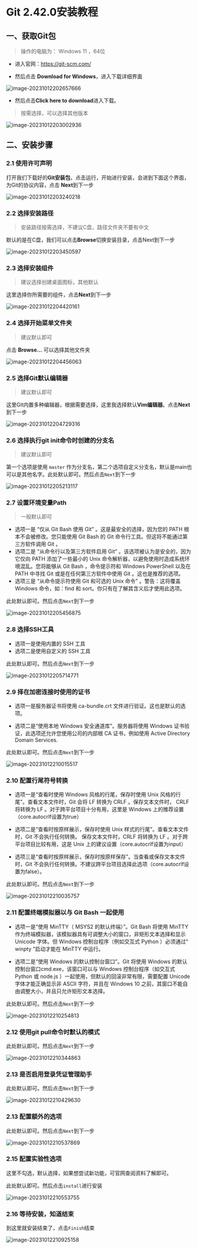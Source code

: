 # Git 2.42.0安装教程

## 一、获取Git包

> 操作的电脑为： Windows 11 ，64位

- 进入官网：https://git-scm.com/

- 然后点击 **Download for Windows**，进入下载详细界面

![image-20231012202657666](https://lskypro-1309218011.cos.ap-shanghai.myqcloud.com/2023/10/12/6527e61b743ea.png)

- 然后点击**Click here to download**进入下载。

> 按需选择，可以选择其他版本

![image-20231012203002936](https://lskypro-1309218011.cos.ap-shanghai.myqcloud.com/2023/10/12/6527e6cda1c7c.png)

## 二、安装步骤

### 2.1 使用许可声明

打开我们下载好的**Git安装包**，点击运行，开始进行安装，会进到下面这个界面，为Git的协议内容，点击 **Next**到下一步

![image-20231012203240218](https://lskypro-1309218011.cos.ap-shanghai.myqcloud.com/2023/10/12/6527e76a82786.png)

### 2.2 选择安装路径

> 安装路径按需选择，不建议C盘，路径文件夹不要有中文

默认的是在C盘，我们可以点击**Browse**切换安装目录，点击Next到下一步

![image-20231012203450597](https://lskypro-1309218011.cos.ap-shanghai.myqcloud.com/2023/10/12/6527e7ebaed91.png)

### 2.3 选择安装组件

> 建议选择创建桌面图标，其他默认

这里选择你所需要的组件，点击**Next**到下一步

![image-20231012204420161](https://lskypro-1309218011.cos.ap-shanghai.myqcloud.com/2023/10/12/6527ea255da2c.png)

### 2.4 选择开始菜单文件夹

> 建议默认即可

点击 **Browse…** 可以选择其他文件夹

![image-20231012204456063](https://lskypro-1309218011.cos.ap-shanghai.myqcloud.com/2023/10/12/6527ea493218d.png)

### 2.5 选择Git默认编辑器

> 建议默认即可

这里Git内置多种编辑器，根据需要选择，这里我选择默认**Vim编辑器**。点击**Next**到下一步

![image-20231012204729316](https://lskypro-1309218011.cos.ap-shanghai.myqcloud.com/2023/10/12/6527eae273a1a.png)

### 2.6 选择执行git init命令时创建的分支名

> 建议默认即可

第一个选项是使用 `master` 作为分支名，第二个选项自定义分支名，默认是main也可以是其他名字。此处默认即可。然后点击`Next`到下一步

![image-20231012205213117](https://lskypro-1309218011.cos.ap-shanghai.myqcloud.com/2023/10/12/6527ebfe357c5.png)



### 2.7 设置环境变量Path

> 一般默认即可

- 选项一是 “仅从 Git Bash 使用 Git” 。这是最安全的选择，因为您的 PATH 根本不会被修改。您只能使用 Git Bash 的 Git 命令行工具。但这将不能通过第三方软件调用 Git 。
- 选项二是 “从命令行以及第三方软件启用 Git” 。该选项被认为是安全的，因为它仅向 PATH 添加了一些最小的 Unix 命令解析器，以避免使用时造成系统环境混乱。您将能够从 Git Bash ，命令提示符和 Windows PowerShell 以及在 PATH 中寻找 Git 或是在任何第三方软件中使用 Git 。这也是推荐的选项。
- 选项三是 “从命令提示符使用 Git 和可选的 Unix 命令” 。警告：这将覆盖 Windows 命令，如：find 和 sort。你只有在了解其含义后才使用此选项。

此处默认即可。然后点击`Next`到下一步

![image-20231012205456875](https://lskypro-1309218011.cos.ap-shanghai.myqcloud.com/2023/10/12/6527eca212271.png)

### 2.8 选择SSH工具

- 选项一是使用内置的 SSH 工具
- 选项二是使用自定义的 SSH 工具

此处默认即可。然后点击`Next`到下一步

![image-20231012205714771](https://lskypro-1309218011.cos.ap-shanghai.myqcloud.com/2023/10/12/6527ed2bd85dc.png)

### 2.9 择在加密连接时使用的证书

- 选项一是服务器证书将使用 ca-bundle.crt 文件进行验证。这也是默认的选项。

- 选项二是“使用本地 Windows 安全通道库”。服务器将使用 Windows 证书验证，此选项还允许您使用公司的内部根 CA 证书，例如使用 Active Directory Domain Services.

此处默认即可。然后点击`Next`到下一步

![image-20231012210015517](https://lskypro-1309218011.cos.ap-shanghai.myqcloud.com/2023/10/12/6527ede0a4954.png)

### 2.10 配置行尾符号转换

- 选项一是“查看时使用 Windows 风格的行尾，保存时使用 Unix 风格的行尾”。查看文本文件时，Git 会将 LF 转换为 CRLF 。保存文本文件时， CRLF 将转换为 LF 。对于跨平台项目十分有用，这里是 Windows 上的推荐设置（core.autocrlf设置为true）

- 选项二是“查看时按原样展示，保存时使用 Unix 样式的行尾”。查看文本文件时，Git 不会执行任何转换。 保存文本文件时，CRLF 将转换为 LF 。对于跨平台项目比较有用，这是 Unix 上的建议设置（core.autocrlf设置为input）


- 选项三是“查看时按原样展示，保存时按原样保存”。当查看或保存文本文件时，Git 不会执行任何转换。不建议跨平台项目选择此选项（core.autocrlf设置为false）。

此处默认即可。然后点击`Next`到下一步

![image-20231012210035757](https://lskypro-1309218011.cos.ap-shanghai.myqcloud.com/2023/10/12/6527edf4e47e3.png)



### 2.11 配置终端模拟器以与 Git Bash 一起使用

- 选项一是“使用 MinTTY（ MSYS2 的默认终端）”。Git Bash 将使用 MinTTY 作为终端模拟器，该模拟器具有可调整大小的窗口，非矩形文本选择和显示 Unicode 字体。但 Windows 控制台程序（例如交互式 Python ）必须通过“ winpty ”启动才能在 MinTTY 中运行。


- 选项二是“使用 Windows 的默认控制台窗口”。Git 将使用 Windows 的默认控制台窗口cmd.exe，该窗口可以与 Windows 控制台程序（如交互式 Python 或 node.js ）一起使用，但默认的回滚非常有限，需要配置 Unicode 字体才能正确显示非 ASCII 字符，并且在 Windows 10 之前，其窗口不能自由调整大小，并且只允许矩形文本选择。

此处默认即可。然后点击`Next`到下一步

![image-20231012210254813](https://lskypro-1309218011.cos.ap-shanghai.myqcloud.com/2023/10/12/6527ee7fe7ac9.png)

### 2.12 使用git pull命令时默认的模式

此处默认即可。然后点击`Next`到下一步

![image-20231012210344863](https://lskypro-1309218011.cos.ap-shanghai.myqcloud.com/2023/10/12/6527eeb1ed1cb.png)

### 2.13 是否启用登录凭证管理助手

此处默认即可。然后点击`Next`到下一步

![image-20231012210429630](https://lskypro-1309218011.cos.ap-shanghai.myqcloud.com/2023/10/12/6527eedeb7ebe.png)

### 2.13 配置额外的选项

此处默认即可。然后点击`Next`到下一步

![image-20231012210537869](https://lskypro-1309218011.cos.ap-shanghai.myqcloud.com/2023/10/12/6527ef2312954.png)

### 2.15 配置实验性选项

这里不勾选，默认选择，如果想尝试新功能，可官网查阅资料了解即可。

此处默认即可。然后点击`install`进行安装

![image-20231012210553755](https://lskypro-1309218011.cos.ap-shanghai.myqcloud.com/2023/10/12/6527ef32d7427.png)

### 2.16 等待安装，知道结束

到这里就安装结束了，点击`Finish`结束

![image-20231012210925158](https://lskypro-1309218011.cos.ap-shanghai.myqcloud.com/2023/10/12/6527f00642e7b.png)

